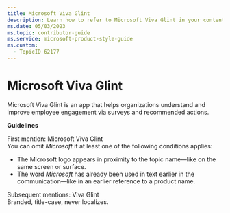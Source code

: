 ```yaml
---
title: Microsoft Viva Glint
description: Learn how to refer to Microsoft Viva Glint in your content.
ms.date: 05/03/2023
ms.topic: contributor-guide
ms.service: microsoft-product-style-guide
ms.custom:
  - TopicID 62177
---
```



# Microsoft Viva Glint

Microsoft Viva Glint is an app that helps organizations understand and improve employee engagement via surveys and recommended actions.  

**Guidelines**  

First mention: Microsoft Viva Glint  
You can omit *Microsoft* if at least one of the following conditions applies:  

- The Microsoft logo appears in proximity to the topic name—like on the same screen or surface.  
- The word *Microsoft* has already been used in text earlier in the communication—like in an earlier reference to a product name.  

Subsequent mentions: Viva Glint  
Branded, title-case, never localizes.  

